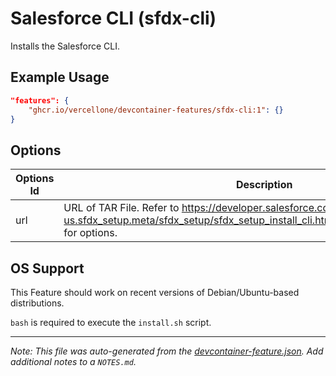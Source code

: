 
# Salesforce CLI (sfdx-cli)

Installs the Salesforce CLI.

## Example Usage

```json
"features": {
    "ghcr.io/vercellone/devcontainer-features/sfdx-cli:1": {}
}
```

## Options

| Options Id | Description | Type | Default Value |
|-----|-----|-----|-----|
| url | URL of TAR File. Refer to https://developer.salesforce.com/docs/atlas.en-us.sfdx_setup.meta/sfdx_setup/sfdx_setup_install_cli.htm#sfdx_setup_install_cli_linux for options. | string | https://developer.salesforce.com/media/salesforce-cli/sfdx/channels/stable/sfdx-linux-x64.tar.gz |

## OS Support

This Feature should work on recent versions of Debian/Ubuntu-based distributions.

`bash` is required to execute the `install.sh` script.


---

_Note: This file was auto-generated from the [devcontainer-feature.json](https://github.com/vercellone/devcontainer-features/blob/main/src/sfdx-cli/devcontainer-feature.json).  Add additional notes to a `NOTES.md`._
